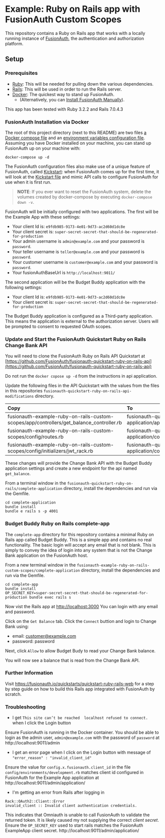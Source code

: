 # Example: Ruby on Rails app with FusionAuth Custom Scopes

This repository contains a Ruby on Rails app that works with a locally running instance of [FusionAuth](https://fusionauth.io/), the authentication and authorization platform.

## Setup

### Prerequisites
- [Ruby](https://www.ruby-lang.org/en/documentation/installation/): This will be needed for pulling down the various dependencies.
- [Rails](https://guides.rubyonrails.org/getting_started.html): This will be used in order to run the Rails server.
- [Docker](https://www.docker.com): The quickest way to stand up FusionAuth.
  - (Alternatively, you can [Install FusionAuth Manually](https://fusionauth.io/docs/v1/tech/installation-guide/)).

This app has been tested with Ruby 3.2.2 and Rails 7.0.4.3

### FusionAuth Installation via Docker

The root of this project directory (next to this README) are two files [a Docker compose file](./docker-compose.yml) and an [environment variables configuration file](./.env). Assuming you have Docker installed on your machine, you can stand up FusionAuth up on your machine with:

```
docker-compose up -d
```

The FusionAuth configuration files also make use of a unique feature of FusionAuth, called [Kickstart](https://fusionauth.io/docs/v1/tech/installation-guide/kickstart): when FusionAuth comes up for the first time, it will look at the [Kickstart file](./kickstart/kickstart.json) and mimic API calls to configure FusionAuth for use when it is first run. 

> **NOTE**: If you ever want to reset the FusionAuth system, delete the volumes created by docker-compose by executing `docker-compose down -v`. 

FusionAuth will be initially configured with two applications.  The first will be the Example App with these settings:

* Your client Id is: `e9fdb985-9173-4e01-9d73-ac2d60d1dc8e`
* Your client secret is: `super-secret-secret-that-should-be-regenerated-for-production`
* Your admin username is `admin@example.com` and your password is `password`.
* Your teller username is `teller@example.com` and your password is `password`.
* Your customer username is `customer@example.com` and your password is `password`.
* Your fusionAuthBaseUrl is `http://localhost:9011/`


The second application will be the Budget Buddy application with the following settings:
* Your client Id is: `e9fdb985-9173-4e01-9d73-ac2d60d1dc8e`
* Your client secret is: `super-secret-secret-that-should-be-regenerated-for-production`

The Budget Buddy application is configured as a Third-party application. This means the application is external to the authorization server. Users will be prompted to consent to requested OAuth scopes.

### Update and Start the FusionAuth Quickstart Ruby on Rails Change Bank API

You will need to clone the FusionAuth Ruby on Rails API Quickstart at [https://github.com/FusionAuth/fusionauth-quickstart-ruby-on-rails-api](https://github.com/FusionAuth/fusionauth-quickstart-ruby-on-rails-api)

Do not run the `docker copose up -d` from the instructions in api application. 

Update the following files in the API Quickstart with the values from the files in this repositories `fusionauth-quickstart-ruby-on-rails-api-modifications` directory.

| Copy | To |
| :----------------------------------------------------------------------------- |:------------------------------------ |
| fusionauth-example-ruby-on-rails-custom-scopes/app/controllers/get_balance_controller.rb | fusionauth-quickstart-ruby-on-rails/complete-application/app/controllers/get_balance_controller.rb |
| fusionauth-example-ruby-on-rails-custom-scopes/config/routes.rb | fusionauth-quickstart-ruby-on-rails/complete-application/config/routes.rb |
| fusionauth-example-ruby-on-rails-custom-scopes/config/initializers/jwt_rack.rb | fusionauth-quickstart-ruby-on-rails/complete-application/config/initializers/jwt_rack.rb |

These changes will provide the Change Bank API with the Budget Buddy application settings and create a new endpoint for the api named `get_balance`.

From a terminal window in the `fusionauth-quickstart-ruby-on-rails/complete-application` directory, install the dependencies and run via the Gemfile.
```
cd complete-application
bundle install
bundle e rails s -p 4001
```

### Budget Buddy Ruby on Rails complete-app

The `complete-app` directory for this repository contains a minimal Ruby on Rails app called Budget Buddy. This is a simple app and contains no real functionality. The basic login will accept any email that is not blank. This is simply to convey the idea of login into any system that is not the Change Bank application on the FusionAuth host.

From a new terminal window in the `fusionauth-example-ruby-on-rails-custom-scopes/complete-application` directory, install the dependencies and run via the Gemfile.
```
cd complete-app
bundle install
OP_SECRET_KEY=super-secret-secret-that-should-be-regenerated-for-production bundle exec rails s
```

Now vist the Rails app at [http://localhost:3000](http://localhost:3000)
You can login with any email and password.

Click on the `Get Balance` tab. Click the `Connect` buttion and login to Change Bank using:
* email: customer@example.com
* password: password

Next, click `Allow` to allow Budget Budy to read your Change Bank balance.

You will now see a balance that is read from the Change Bank API.

### Further Information

Visit https://fusionauth.io/quickstarts/quickstart-ruby-rails-web for a step by step guide on how to build this Rails app integrated with FusionAuth by scratch.

### Troubleshooting

* I get `This site can’t be reached  localhost refused to connect.` when I click the Login button

Ensure FusionAuth is running in the Docker container.  You should be able to login as the admin user, `admin@example.com` with the password of `password` at http://localhost:9011/admin

* I get an error page when I click on the Login button with message of `"error_reason" : "invalid_client_id"`

Ensure the value for `config.x.fusionauth.client_id` in the file `config/environments/development.rb` matches client id configured in FusionAuth for the Example App application at http://localhost:9011/admin/application/

* I'm getting an error from Rails after logging in

```
Rack::OAuth2::Client::Error
invalid_client :: Invalid client authentication credentials.
```

This indicates that Omniauth is unable to call FusionAuth to validate the returned token.  It is likely caused my not supplying the correct *client secret*.  Ensure the `OP_SECRET_KEY` used to start rails matches the FusionAuth ExampleApp client secret.  http://localhost:9011/admin/application/
